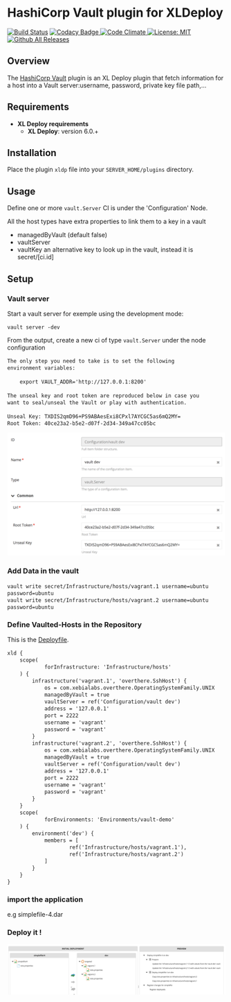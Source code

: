 # HashiCorp Vault plugin for XLDeploy

[![Build Status][xld-hashicorp-vault-plugin-travis-image]][xld-hashicorp-vault-plugin-travis-url]
[![Codacy Badge][xld-hashicorp-vault-plugin-codacy-image] ][xld-hashicorp-vault-plugin-codacy-url]
[![Code Climate][xld-hashicorp-vault-plugin-code-climate-image] ][xld-hashicorp-vault-plugin-code-climate-url]
[![License: MIT][xld-hashicorp-vault-plugin-license-image] ][xld-hashicorp-vault-plugin-license-url]
[![Github All Releases][xld-hashicorp-vault-plugin-downloads-image] ]()


[xld-hashicorp-vault-plugin-travis-image]: https://travis-ci.org/xebialabs-community/xld-hashicorp-vault-plugin.svg?branch=master
[xld-hashicorp-vault-plugin-travis-url]: https://travis-ci.org/xebialabs-community/xld-hashicorp-vault-plugin
[xld-hashicorp-vault-plugin-codacy-image]: https://api.codacy.com/project/badge/Grade/49e14532522f4d6f8326b1899efd8cd3
[xld-hashicorp-vault-plugin-codacy-url]: https://www.codacy.com/app/joris-dewinne/xld-hashicorp-vault-plugin
[xld-hashicorp-vault-plugin-code-climate-image]: https://codeclimate.com/github/xebialabs-community/xld-hashicorp-vault-plugin/badges/gpa.svg
[xld-hashicorp-vault-plugin-code-climate-url]: https://codeclimate.com/github/xebialabs-community/xld-hashicorp-vault-plugin
[xld-hashicorp-vault-plugin-license-image]: https://img.shields.io/badge/License-MIT-yellow.svg
[xld-hashicorp-vault-plugin-license-url]: https://opensource.org/licenses/MIT
[xld-hashicorp-vault-plugin-downloads-image]: https://img.shields.io/github/downloads/xebialabs-community/xld-hashicorp-vault-plugin/total.svg

## Overview

The [HashiCorp Vault](https://www.vaultproject.io/) plugin is an XL Deploy plugin that fetch information for a host into a Vault server:username, password, private key file path,...

## Requirements

* **XL Deploy requirements**
	* **XL Deploy**: version 6.0.+

## Installation

Place the plugin `xldp` file into your `SERVER_HOME/plugins` directory.

## Usage

Define one or more `vault.Server` CI is under the 'Configuration' Node.

All the host types have extra properties to link them to a key in a vault
* managedByVault (default false) 
* vaultServer
* vaultKey an alternative key to look up in the vault, instead it is secret/[ci.id]


## Setup


### Vault server

Start a vault server for exemple using the development mode: 

```
vault server -dev
```

From the output, create a new ci of type `vault.Server` under the node configuration
```
The only step you need to take is to set the following
environment variables:

    export VAULT_ADDR='http://127.0.0.1:8200'

The unseal key and root token are reproduced below in case you
want to seal/unseal the Vault or play with authentication.

Unseal Key: TXDIS2qmD96+PS9ABAesExi8CPxl7AYCGC5as6mQ2MY=
Root Token: 40ce23a2-b5e2-d07f-2d34-349a47cc05bc
```

![Vault Server](images/vault.server.png)

### Add Data in the vault

```
vault write secret/Infrastructure/hosts/vagrant.1 username=ubuntu password=ubuntu
vault write secret/Infrastructure/hosts/vagrant.2 username=ubuntu password=ubuntu

```

### Define Vaulted-Hosts in the Repository 

This is the [Deployfile](https://pypi.python.org/pypi/xld-py-cli/).

```
xld {
    scope(
            forInfrastructure: 'Infrastructure/hosts'
    ) {
        infrastructure('vagrant.1', 'overthere.SshHost') {
            os = com.xebialabs.overthere.OperatingSystemFamily.UNIX
            managedByVault = true
            vaultServer = ref('Configuration/vault dev')
            address = '127.0.0.1'
            port = 2222
            username = 'vagrant'
            password = 'vagrant'
        }
        infrastructure('vagrant.2', 'overthere.SshHost') {
            os = com.xebialabs.overthere.OperatingSystemFamily.UNIX
            managedByVault = true
            vaultServer = ref('Configuration/vault dev')
            address = '127.0.0.1'
            port = 2222
            username = 'vagrant'
            password = 'vagrant'
        }
    }
    scope(
            forEnvironments: 'Environments/vault-demo'
    ) {
        environment('dev') {
            members = [
                    ref('Infrastructure/hosts/vagrant.1'),
                    ref('Infrastructure/hosts/vagrant.2')
            ]
        }
    }
}
```

### import the application

e.g simplefile-4.dar

### Deploy it !

![Vault Deploy](images/vault.deploy.png)



